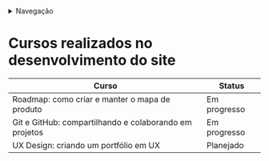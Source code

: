 <details>
    <summary>Navegação</summary>
    <ul>
        <li><a href="../README.md">README</a></li>
        <li><a href="/Desenvolvimento/Tasklist.md">Task-List</a></li>
        <li><a href="/Desenvolvimento/Cursos.md">Cursos que realizei para a elaboração do site</a></li>
    </ul>
</details>

# Cursos realizados no desenvolvimento do site

| Curso                                                  | Status       |
| ------------------------------------------------------ | ------------ |
| Roadmap: como criar e manter o mapa de produto         | Em progresso |
| Git e GitHub: compartilhando e colaborando em projetos | Em progresso |
| UX Design: criando um portfólio em UX                  | Planejado    |



